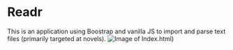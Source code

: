 # Readr
 
This is an application using Boostrap and vanilla JS to import and parse text files (primarily targeted at novels). 
![Image of Index.html](https://kozeee.github.io/KodyGuffey/images/Shortn.png))
